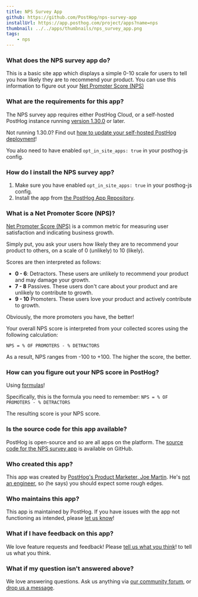 ```yaml
---
title: NPS Survey App
github: https://github.com/PostHog/nps-survey-app
installUrl: https://app.posthog.com/project/apps?name=nps
thumbnail: ../../apps/thumbnails/nps_survey_app.png
tags:
    - nps
---
```


### What does the NPS survey app do?

This is a basic site app which displays a simple 0-10 scale for users to tell you how likely they are to recommend your product. You can use this information to figure out your [Net Promoter Score (NPS)](https://en.wikipedia.org/wiki/Net_promoter_score)

### What are the requirements for this app?

The NPS survey app requires either PostHog Cloud, or a self-hosted PostHog instance running [version 1.30.0](https://posthog.com/blog/the-posthog-array-1-30-0) or later.

Not running 1.30.0? Find out [how to update your self-hosted PostHog deployment](https://posthog.com/docs/runbook/upgrading-posthog)!

You also need to have enabled `opt_in_site_apps: true` in your posthog-js config.

### How do I install the NPS survey app?

1. Make sure you have enabled `opt_in_site_apps: true` in your posthog-js config.
2. Install the app from [the PostHog App Repository](posthog.com/apps).

### What is a Net Promoter Score (NPS)?

[Net Promoter Score (NPS)](https://en.wikipedia.org/wiki/Net_promoter_score) is a common metric for measuring user satisfaction and indicating business growth. 

Simply put, you ask your users how likely they are to recommend your product to others, on a scale of 0 (unlikely) to 10 (likely). 

Scores are then interpreted as follows:

- **0 - 6**: Detractors. These users are unlikely to recommend your product and may damage your growth.
- **7 - 8** Passives. These users don't care about your product and are unlikely to contribute to growth.
- **9 - 10** Promoters. These users love your product and actively contribute to growth. 

Obviously, the more promoters you have, the better!

Your overall NPS score is interpreted from your collected scores using the following calculation:

`NPS = % OF PROMOTERS - % DETRACTORS`

As a result, NPS ranges from -100 to +100. The higher the score, the better.

### How can you figure out your NPS score in PostHog?
Using [formulas](/docs/product-analytics/trends#using-formulas)!

Specifically, this is the formula you need to remember: `NPS = % OF PROMOTERS - % DETRACTORS`

The resulting score is your NPS score. 

### Is the source code for this app available?

PostHog is open-source and so are all apps on the platform. The [source code for the NPS survey app](https://github.com/PostHog/nps-survey-app) is available on GitHub.

### Who created this app?

This app was created by [PostHog's Product Marketer, Joe Martin](/handbook/company/team/joe-martin). He's [not an engineer](/blog/a-non-coders-thoughts-on-everybody-codes-culture-part-two), so (he says) you should expect some rough edges. 

### Who maintains this app?

This app is maintained by PostHog. If you have issues with the app not functioning as intended, please [let us know](http://app.posthog.com/home#supportModal)!

### What if I have feedback on this app?

We love feature requests and feedback! Please [tell us what you think](http://app.posthog.com/home#supportModal)! to tell us what you think.

### What if my question isn't answered above?

We love answering questions. Ask us anything via [our community forum](/questions), or [drop us a message](http://app.posthog.com/home#supportModal). 
